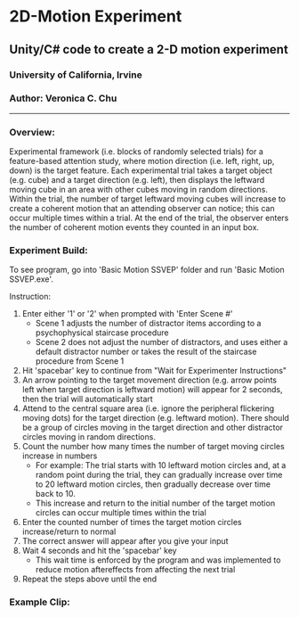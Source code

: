 # 2D-Motion Experiment
## Unity/C# code to create a 2-D motion experiment
### University of California, Irvine

### Author: Veronica C. Chu

----

### Overview:
Experimental framework (i.e. blocks of randomly selected trials) for a feature-based attention study, where motion direction (i.e. left, right, up, down) is the target feature. Each experimental trial takes a target object (e.g. cube) and a target direction (e.g. left), then displays the leftward moving cube in an area with other cubes moving in random directions. Within the trial, the number of target leftward moving cubes will increase to create a coherent motion that an attending observer can notice; this can occur multiple times within a trial. At the end of the trial, the observer enters the number of coherent motion events they counted in an input box.

### Experiment Build:
To see program, go into 'Basic Motion SSVEP' folder and run 'Basic Motion SSVEP.exe'.

Instruction:
1. Enter either '1' or '2' when prompted with 'Enter Scene #' 
    - Scene 1 adjusts the number of distractor items according to a psychophysical staircase procedure
    - Scene 2 does not adjust the number of distractors, and uses either a default distractor number or takes the result of the staircase procedure from Scene 1
2. Hit 'spacebar' key to continue from "Wait for Experimenter Instructions"
3. An arrow pointing to the target movement direction (e.g. arrow points left when target direction is leftward motion) will appear for 2 seconds, then the trial will automatically start
4. Attend to the central square area (i.e. ignore the peripheral flickering moving dots) for the target direction (e.g. leftward motion). There should be a group of circles moving in the target direction and other distractor circles moving in random directions.
5. Count the number how many times the number of target moving circles increase in numbers 
    - For example: The trial starts with 10 leftward motion circles and, at a random point during the trial, they can gradually increase over time to 20 leftward motion circles, then gradually decrease over time back to 10.
    - This increase and return to the initial number of the target motion circles can occur multiple times within the trial
6. Enter the counted number of times the target motion circles increase/return to normal
7. The correct answer will appear after you give your input
8. Wait 4 seconds and hit the 'spacebar' key 
    - This wait time is enforced by the program and was implemented to reduce motion aftereffects from affecting the next trial
9. Repeat the steps above until the end

### Example Clip:
